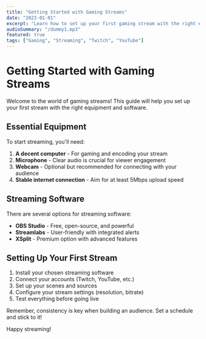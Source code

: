 ```yaml
---
title: "Getting Started with Gaming Streams"
date: "2023-01-01"
excerpt: "Learn how to set up your first gaming stream with the right equipment and software."
audioSummary: "/dummy1.mp3"
featured: true
tags: ["Gaming", "Streaming", "Twitch", "YouTube"]
---
```


# Getting Started with Gaming Streams

Welcome to the world of gaming streams! This guide will help you set up your first stream with the right equipment and software.

## Essential Equipment

To start streaming, you'll need:

1. **A decent computer** - For gaming and encoding your stream
2. **Microphone** - Clear audio is crucial for viewer engagement
3. **Webcam** - Optional but recommended for connecting with your audience
4. **Stable internet connection** - Aim for at least 5Mbps upload speed

## Streaming Software

There are several options for streaming software:

- **OBS Studio** - Free, open-source, and powerful
- **Streamlabs** - User-friendly with integrated alerts
- **XSplit** - Premium option with advanced features

## Setting Up Your First Stream

1. Install your chosen streaming software
2. Connect your accounts (Twitch, YouTube, etc.)
3. Set up your scenes and sources
4. Configure your stream settings (resolution, bitrate)
5. Test everything before going live

Remember, consistency is key when building an audience. Set a schedule and stick to it!

Happy streaming!

